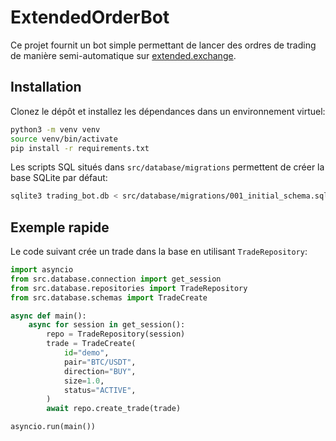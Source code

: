 # ExtendedOrderBot

Ce projet fournit un bot simple permettant de lancer des ordres de trading de
manière semi-automatique sur [extended.exchange](https://extended.exchange).

## Installation

Clonez le dépôt et installez les dépendances dans un environnement virtuel:

```bash
python3 -m venv venv
source venv/bin/activate
pip install -r requirements.txt
```

Les scripts SQL situés dans `src/database/migrations` permettent de créer la base
SQLite par défaut:

```bash
sqlite3 trading_bot.db < src/database/migrations/001_initial_schema.sql
```

## Exemple rapide

Le code suivant crée un trade dans la base en utilisant `TradeRepository`:

```python
import asyncio
from src.database.connection import get_session
from src.database.repositories import TradeRepository
from src.database.schemas import TradeCreate

async def main():
    async for session in get_session():
        repo = TradeRepository(session)
        trade = TradeCreate(
            id="demo",
            pair="BTC/USDT",
            direction="BUY",
            size=1.0,
            status="ACTIVE",
        )
        await repo.create_trade(trade)

asyncio.run(main())
```
